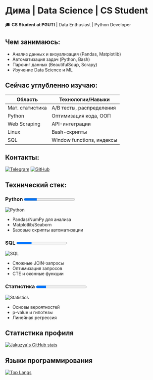 # Дима | Data Science | CS Student 

🎓 **CS Student at PGUTI** | Data Enthusiast | Python Developer

##  Чем занимаюсь:
-  Анализ данных и визуализация (Pandas, Matplotlib)
-  Автоматизация задач (Python, Bash)
-  Парсинг данных (BeautifulSoup, Scrapy)
-  Изучение Data Science и ML

##  Сейчас углубленно изучаю:
| Область          | Технологии/Навыки               |
|------------------|----------------------------------|
| Мат. статистика  | A/B тесты, распределения         |
| Python           | Оптимизация кода, ООП |
| Web Scraping     | API-интеграции        |
| Linux            | Bash-скрипты             |
| SQL              | Window functions, индексы        |

##  Контакты:
[![Telegram](https://img.shields.io/badge/-@jakuzya-0088cc?style=for-the-badge&logo=Telegram)](https://t.me/jakuzya)
[![GitHub](https://img.shields.io/badge/-GitHub-181717?style=for-the-badge&logo=github)](https://github.com/0xJakuzya)

##  Технический стек:

### **Python** <progress value="25" max="100"></progress>
![Python](https://img.shields.io/badge/Python-25%25-3776AB?logo=python&logoColor=white)
- Pandas/NumPy для анализа
- Matplotlib/Seaborn
- Базовые скрипты автоматизации

### **SQL** <progress value="30" max="100"></progress>
![SQL](https://img.shields.io/badge/SQL-30%25-4479A1?logo=postgresql&logoColor=white)
- Сложные JOIN-запросы
- Оптимизация запросов
- CTE и оконные функции

### **Статистика** <progress value="20" max="100"></progress>
![Statistics](https://img.shields.io/badge/Statistics-20%25-8E44AD)
- Основы вероятностей
- p-value и гипотезы
- Линейная регрессия

## Статистика профиля
[![Jakuzya's GitHub stats](https://github-readme-stats.vercel.app/api?username=0xJakuzya&show_icons=true&theme=radical&hide_border=true&count_private=true)](https://github.com/0xJakuzya)

## Языки программирования
[![Top Langs](https://github-readme-stats.vercel.app/api/top-langs/?username=0xJakuzya&layout=compact&theme=dark&hide_border=true&exclude_repo=repo1,repo2)](https://github.com/0xJakuzya)

